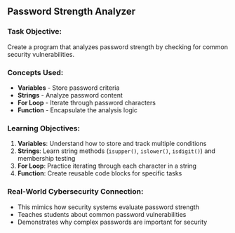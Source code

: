##  Password Strength Analyzer

### Task Objective:
Create a program that analyzes password strength by checking for common security vulnerabilities.

### Concepts Used:
- **Variables** - Store password criteria
- **Strings** - Analyze password content
- **For Loop** - Iterate through password characters
- **Function** - Encapsulate the analysis logic



### Learning Objectives:

1. **Variables**: Understand how to store and track multiple conditions
2. **Strings**: Learn string methods (`isupper()`, `islower()`, `isdigit()`) and membership testing
3. **For Loop**: Practice iterating through each character in a string
4. **Function**: Create reusable code blocks for specific tasks



### Real-World Cybersecurity Connection:
- This mimics how security systems evaluate password strength
- Teaches students about common password vulnerabilities
- Demonstrates why complex passwords are important for security

